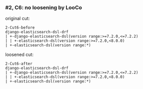 ### #2, C6: no loosening by LooCo
original cut:

```
2-Cut6-before
django-elasticsearch-dsl-drf
| +-django-elasticsearch-dsl(version range:>=7.2.0,<=7.2.2)
| | +-elasticsearch-dsl(version range:>=7.2.0,<8.0.0)
| +-elasticsearch-dsl(version range:*)
```




loosened cut:
```
2-Cut6-after
django-elasticsearch-dsl-drf
| +-django-elasticsearch-dsl(version range:>=7.2.0,<=7.2.2)
| | +-elasticsearch-dsl(version range:>=7.2.0,<8.0.0)
| +-elasticsearch-dsl(version range:*)
```






